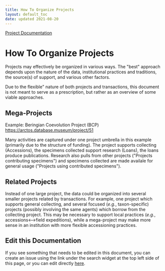 ```yaml
---
title: How To Organize Projects
layout: default_toc
date: updated 2021-08-20
---
```

[Project Documentation](https://handbook.arctosdb.org/documentation/projects.html)

# How To Organize Projects

Projects may effectively be organized in various ways. The "best" approach depends upon the nature of the data,
institutional practices and traditions, the source(s) of support, and various other factors.

Due to the flexible" nature of both projects and transactions, this document is not meant to
serve as a prescription, but rather as an overview of some viable approaches. 

## Mega-Projects


Example: Beringian Coevolution Project (BCP) https://arctos.database.museum/project/51

Many activities are captured under one project umbrella in this example (primarily due to the structure
of funding). The project supports collecting (Accessions), the specimens collected support research (Loans),
the loans produce publications. Research also pulls from other projects ("Projects contributing specimens") and
specimens collected are made availale for general usage ("Projects using contributed specimens").

## Related Projects

Instead of one large project, the data could be organized into several smaller projects related by transactions.
For example, one project which supports general collecting,
and several focused (_e.g._, taxon-specific) projects (possibly involving the same agents) which borrow from the 
collecting project. This may be necessary to support local practices (_e.g._, accessions<-->field expeditions), 
while a mega-project may make more sense in an institution with more flexible accessioning practices.

## Edit this Documentation

If you see something that needs to be edited in this document, you can create an issue using the link under the search widget at the top left side of this page, or you can edit directly <a href="https://github.com/ArctosDB/documentation-wiki/edit/gh-pages/_how_to/How-to-organize-projects.markdown" target="_blank">here</a>.

